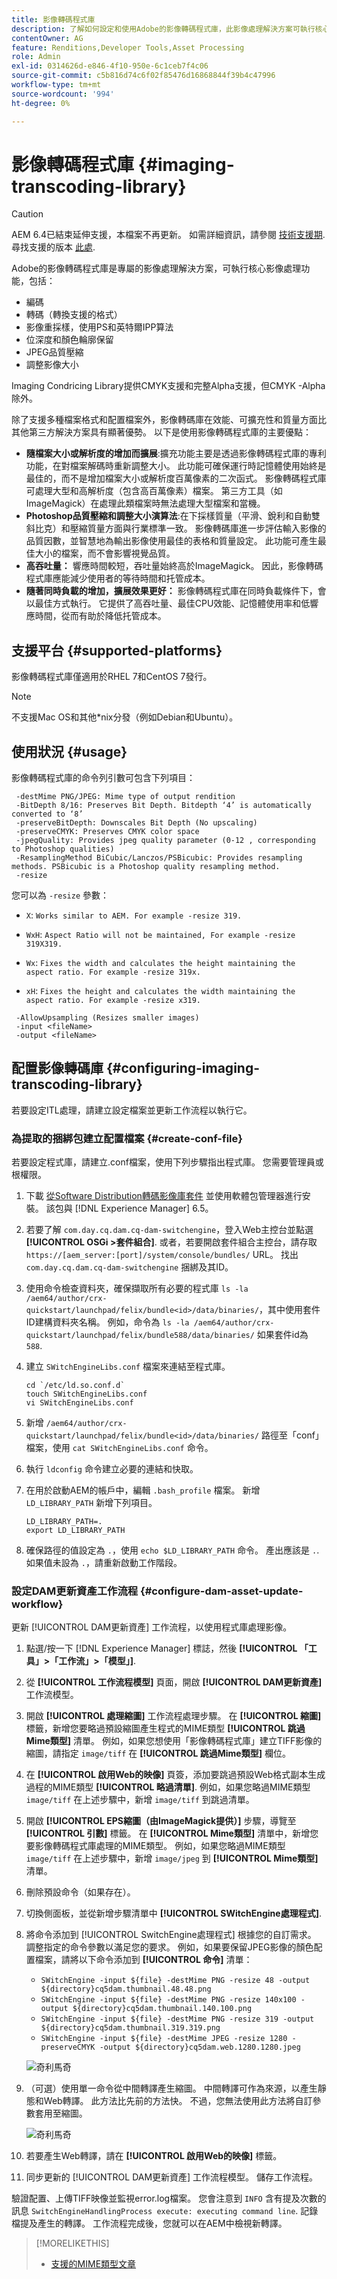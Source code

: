 ```yaml
---
title: 影像轉碼程式庫
description: 了解如何設定和使用Adobe的影像轉碼程式庫，此影像處理解決方案可執行核心影像處理功能，包括編碼、轉碼、影像重新取樣和影像大小調整。
contentOwner: AG
feature: Renditions,Developer Tools,Asset Processing
role: Admin
exl-id: 0314626d-e846-4f10-950e-6c1ceb7f4c06
source-git-commit: c5b816d74c6f02f85476d16868844f39b4c47996
workflow-type: tm+mt
source-wordcount: '994'
ht-degree: 0%

---
```


# 影像轉碼程式庫 {#imaging-transcoding-library}

>[!CAUTION]
>
>AEM 6.4已結束延伸支援，本檔案不再更新。 如需詳細資訊，請參閱 [技術支援期](https://helpx.adobe.com//tw/support/programs/eol-matrix.html). 尋找支援的版本 [此處](https://experienceleague.adobe.com/docs/).

Adobe的影像轉碼程式庫是專屬的影像處理解決方案，可執行核心影像處理功能，包括：

* 編碼
* 轉碼（轉換支援的格式）
* 影像重採樣，使用PS和英特爾IPP算法
* 位深度和顏色輪廓保留
* JPEG品質壓縮
* 調整影像大小

Imaging Condricing Library提供CMYK支援和完整Alpha支援，但CMYK -Alpha除外。

除了支援多種檔案格式和配置檔案外，影像轉碼庫在效能、可擴充性和質量方面比其他第三方解決方案具有顯著優勢。 以下是使用影像轉碼程式庫的主要優點：

* **隨檔案大小或解析度的增加而擴展**:擴充功能主要是透過影像轉碼程式庫的專利功能，在對檔案解碼時重新調整大小。 此功能可確保運行時記憶體使用始終是最佳的，而不是增加檔案大小或解析度百萬像素的二次函式。 影像轉碼程式庫可處理大型和高解析度（包含高百萬像素）檔案。 第三方工具（如ImageMagick）在處理此類檔案時無法處理大型檔案和當機。
* **Photoshop品質壓縮和調整大小演算法**:在下採樣質量（平滑、銳利和自動雙斜比克）和壓縮質量方面與行業標準一致。 影像轉碼庫進一步評估輸入影像的品質因數，並智慧地為輸出影像使用最佳的表格和質量設定。 此功能可產生最佳大小的檔案，而不會影響視覺品質。
* **高吞吐量：** 響應時間較短，吞吐量始終高於ImageMagick。 因此，影像轉碼程式庫應能減少使用者的等待時間和托管成本。
* **隨著同時負載的增加，擴展效果更好：** 影像轉碼程式庫在同時負載條件下，會以最佳方式執行。 它提供了高吞吐量、最佳CPU效能、記憶體使用率和低響應時間，從而有助於降低托管成本。

## 支援平台 {#supported-platforms}

影像轉碼程式庫僅適用於RHEL 7和CentOS 7發行。

>[!NOTE]
>
>不支援Mac OS和其他*nix分發（例如Debian和Ubuntu）。

## 使用狀況 {#usage}

影像轉碼程式庫的命令列引數可包含下列項目：

```shell
 -destMime PNG/JPEG: Mime type of output rendition
 -BitDepth 8/16: Preserves Bit Depth. Bitdepth ‘4’ is automatically converted to ‘8’
 -preserveBitDepth: Downscales Bit Depth (No upscaling)
 -preserveCMYK: Preserves CMYK color space
 -jpegQuality: Provides jpeg quality parameter (0-12 , corresponding to Photoshop qualities)
 -ResamplingMethod BiCubic/Lanczos/PSBicubic: Provides resampling methods. PSBicubic is a Photoshop quality resampling method.
 -resize
```

您可以為 `-resize` 參數：

* `X`: `Works similar to AEM. For example -resize 319.`

* `WxH`: `Aspect Ratio will not be maintained, For example -resize 319X319.`

* `Wx`: `Fixes the width and calculates the height maintaining the aspect ratio. For example -resize 319x.`

* `xH`: `Fixes the height and calculates the width maintaining the aspect ratio. For example -resize x319.`

```shell
 -AllowUpsampling (Resizes smaller images)
 -input <fileName>
 -output <fileName>
```

## 配置影像轉碼庫 {#configuring-imaging-transcoding-library}

若要設定ITL處理，請建立設定檔案並更新工作流程以執行它。

### 為提取的捆綁包建立配置檔案 {#create-conf-file}

若要設定程式庫，請建立.conf檔案，使用下列步驟指出程式庫。 您需要管理員或根權限。

1. 下載 [從Software Distribution轉碼影像庫套件](https://experience.adobe.com/#/downloads/content/software-distribution/en/aem.html?package=/content/software-distribution/en/details.html/content/dam/aem/public/adobe/packages/aem630/product/assets/aem-assets-imaging-transcoding-library-pkg) 並使用軟體包管理器進行安裝。 該包與 [!DNL Experience Manager] 6.5。

1. 若要了解 `com.day.cq.dam.cq-dam-switchengine`，登入Web主控台並點選 **[!UICONTROL OSGi >套件組合]**. 或者，若要開啟套件組合主控台，請存取 `https://[aem_server:[port]/system/console/bundles/` URL。 找出 `com.day.cq.dam.cq-dam-switchengine` 捆綁及其ID。

1. 使用命令檢查資料夾，確保擷取所有必要的程式庫 `ls -la /aem64/author/crx-quickstart/launchpad/felix/bundle<id>/data/binaries/`，其中使用套件ID建構資料夾名稱。 例如，命令為 `ls -la /aem64/author/crx-quickstart/launchpad/felix/bundle588/data/binaries/` 如果套件id為 `588`.

1. 建立 `SWitchEngineLibs.conf` 檔案來連結至程式庫。

   ```shell
   cd `/etc/ld.so.conf.d`
   touch SWitchEngineLibs.conf
   vi SWitchEngineLibs.conf
   ```

1. 新增 `/aem64/author/crx-quickstart/launchpad/felix/bundle<id>/data/binaries/` 路徑至「conf」檔案，使用 `cat SWitchEngineLibs.conf` 命令。

1. 執行 `ldconfig` 命令建立必要的連結和快取。

1. 在用於啟動AEM的帳戶中，編輯 `.bash_profile` 檔案。 新增 `LD_LIBRARY_PATH` 新增下列項目。

   ```shell
   LD_LIBRARY_PATH=.
   export LD_LIBRARY_PATH
   ```

1. 確保路徑的值設定為 `.`，使用 `echo $LD_LIBRARY_PATH` 命令。 產出應該是 `.`. 如果值未設為 `.`，請重新啟動工作階段。

### 設定DAM更新資產工作流程 {#configure-dam-asset-update-workflow}

更新 [!UICONTROL DAM更新資產] 工作流程，以使用程式庫處理影像。

1. 點選/按一下 [!DNL Experience Manager] 標誌，然後 **[!UICONTROL 「工具」>「工作流」>「模型」]**.

1. 從 **[!UICONTROL 工作流程模型]** 頁面，開啟 **[!UICONTROL DAM更新資產]** 工作流模型。

1. 開啟 **[!UICONTROL 處理縮圖]** 工作流程處理步驟。 在 **[!UICONTROL 縮圖]** 標籤，新增您要略過預設縮圖產生程式的MIME類型 **[!UICONTROL 跳過Mime類型]** 清單。
例如，如果您想使用「影像轉碼程式庫」建立TIFF影像的縮圖，請指定 `image/tiff` 在 **[!UICONTROL 跳過Mime類型]** 欄位。

1. 在 **[!UICONTROL 啟用Web的映像]** 頁簽，添加要跳過預設Web格式副本生成過程的MIME類型 **[!UICONTROL 略過清單]**. 例如，如果您略過MIME類型 `image/tiff` 在上述步驟中，新增 `image/tiff` 到跳過清單。

1. 開啟 **[!UICONTROL EPS縮圖（由ImageMagick提供）]** 步驟，導覽至 **[!UICONTROL 引數]** 標籤。 在 **[!UICONTROL Mime類型]** 清單中，新增您要影像轉碼程式庫處理的MIME類型。 例如，如果您略過MIME類型 `image/tiff` 在上述步驟中，新增 `image/jpeg` 到 **[!UICONTROL Mime類型]** 清單。

1. 刪除預設命令（如果存在）。

1. 切換側面板，並從新增步驟清單中 **[!UICONTROL SWitchEngine處理程式]**.

1. 將命令添加到 [!UICONTROL SwitchEngine處理程式] 根據您的自訂需求。 調整指定的命令參數以滿足您的要求。 例如，如果要保留JPEG影像的顏色配置檔案，請將以下命令添加到 **[!UICONTROL 命令]** 清單：

   * `SWitchEngine -input ${file} -destMime PNG -resize 48 -output ${directory}cq5dam.thumbnail.48.48.png`
   * `SWitchEngine -input ${file} -destMime PNG -resize 140x100 -output ${directory}cq5dam.thumbnail.140.100.png`
   * `SWitchEngine -input ${file} -destMime PNG -resize 319 -output ${directory}cq5dam.thumbnail.319.319.png`
   * `SWitchEngine -input ${file} -destMime JPEG -resize 1280 -preserveCMYK -output ${directory}cq5dam.web.1280.1280.jpeg`

   ![奇利馬奇](assets/chlimage_1-199.png)

1. （可選）使用單一命令從中間轉譯產生縮圖。 中間轉譯可作為來源，以產生靜態和Web轉譯。 此方法比先前的方法快。 不過，您無法使用此方法將自訂參數套用至縮圖。

   ![奇利馬奇](assets/chlimage_1-200.png)

1. 若要產生Web轉譯，請在 **[!UICONTROL 啟用Web的映像]** 標籤。

1. 同步更新的 [!UICONTROL DAM更新資產] 工作流程模型。 儲存工作流程。

驗證配置、上傳TIFF映像並監視error.log檔案。 您會注意到 `INFO` 含有提及次數的訊息 `SwitchEngineHandlingProcess execute: executing command line`. 記錄檔提及產生的轉譯。 工作流程完成後，您就可以在AEM中檢視新轉譯。

>[!MORELIKETHIS]
>
>* [支援的MIME類型文章](assets-formats.md#supported-image-transcoding-library)

